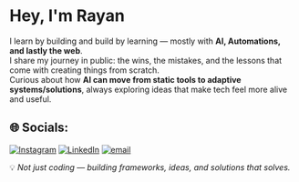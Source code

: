 # Hey, I'm Rayan 

I learn by building and build by learning — mostly with **AI, Automations, and lastly the web**.  
I share my journey in public: the wins, the mistakes, and the lessons that come with creating things from scratch.  
Curious about how **AI can move from static tools to adaptive systems/solutions**, always exploring ideas that make tech feel more alive and useful.  

## 🌐 Socials:
[![Instagram](https://img.shields.io/badge/Instagram-%23E4405F.svg?logo=Instagram&logoColor=white)](https://instagram.com/Isyedrayan) [![LinkedIn](https://img.shields.io/badge/LinkedIn-%230077B5.svg?logo=linkedin&logoColor=white)](https://linkedin.com/in/Isyedrayan) [![email](https://img.shields.io/badge/Email-D14836?logo=gmail&logoColor=white)](mailto:alsyedrn@gmail.com) 


💡 *Not just coding — building frameworks, ideas, and solutions that solves.*